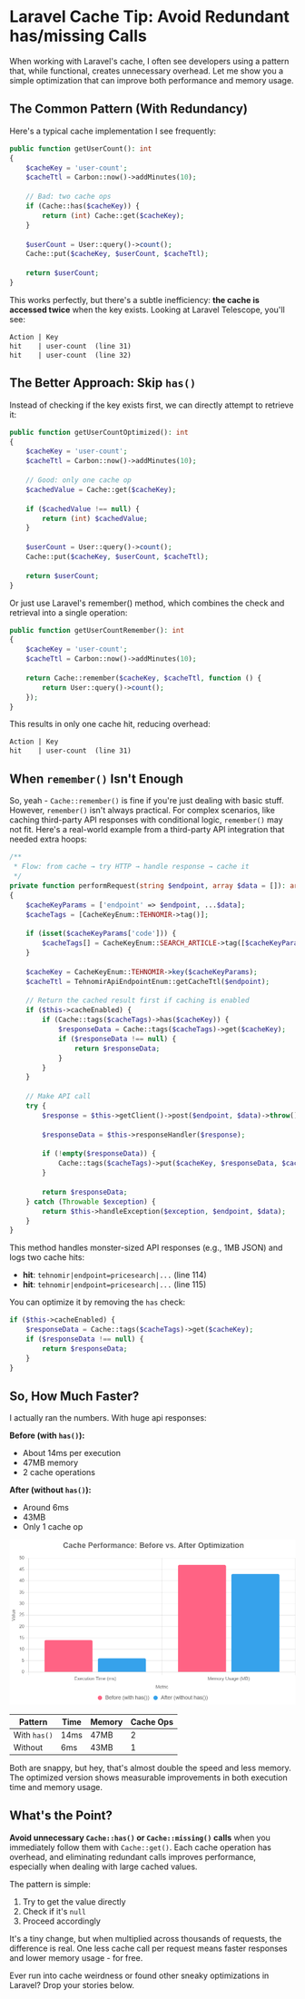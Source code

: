 # Laravel Cache Tip: Avoid Redundant has/missing Calls

When working with Laravel's cache, I often see developers using a pattern that, while functional, creates unnecessary overhead. Let me show you a simple optimization that can improve both performance and memory usage.

## The Common Pattern (With Redundancy)

Here's a typical cache implementation I see frequently:

```php
public function getUserCount(): int
{
    $cacheKey = 'user-count';
    $cacheTtl = Carbon::now()->addMinutes(10);

    // Bad: two cache ops
    if (Cache::has($cacheKey)) {
        return (int) Cache::get($cacheKey);
    }

    $userCount = User::query()->count();
    Cache::put($cacheKey, $userCount, $cacheTtl);

    return $userCount;
}
```

This works perfectly, but there's a subtle inefficiency: **the cache is accessed twice** when the key exists.
Looking at Laravel Telescope, you'll see:

```
Action | Key
hit    | user-count  (line 31)
hit    | user-count  (line 32)
```

## The Better Approach: Skip `has()`

Instead of checking if the key exists first, we can directly attempt to retrieve it:

```php
public function getUserCountOptimized(): int
{
    $cacheKey = 'user-count';
    $cacheTtl = Carbon::now()->addMinutes(10);

    // Good: only one cache op
    $cachedValue = Cache::get($cacheKey);
    
    if ($cachedValue !== null) {
        return (int) $cachedValue;
    }

    $userCount = User::query()->count();
    Cache::put($cacheKey, $userCount, $cacheTtl);

    return $userCount;
}
```

Or just use Laravel's remember() method, which combines the check and retrieval into a single operation:

```php
public function getUserCountRemember(): int
{
    $cacheKey = 'user-count';
    $cacheTtl = Carbon::now()->addMinutes(10);

    return Cache::remember($cacheKey, $cacheTtl, function () {
        return User::query()->count();
    });
}
```

This results in only one cache hit, reducing overhead:

```
Action | Key
hit    | user-count  (line 31)
```

## When `remember()` Isn't Enough

So, yeah - `Cache::remember()` is fine if you're just dealing with basic stuff. However, `remember()` isn't always practical. For complex scenarios, like caching third-party API responses with conditional logic, `remember()` may not fit. Here's a real-world example from a third-party API integration that needed extra hoops:

```php
/**
 * Flow: from cache → try HTTP → handle response → cache it
 */
private function performRequest(string $endpoint, array $data = []): array
{
    $cacheKeyParams = ['endpoint' => $endpoint, ...$data];
    $cacheTags = [CacheKeyEnum::TEHNOMIR->tag()];

    if (isset($cacheKeyParams['code'])) {
        $cacheTags[] = CacheKeyEnum::SEARCH_ARTICLE->tag([$cacheKeyParams['code']]);
    }

    $cacheKey = CacheKeyEnum::TEHNOMIR->key($cacheKeyParams);
    $cacheTtl = TehnomirApiEndpointEnum::getCacheTtl($endpoint);

    // Return the cached result first if caching is enabled
    if ($this->cacheEnabled) {
        if (Cache::tags($cacheTags)->has($cacheKey)) {
            $responseData = Cache::tags($cacheTags)->get($cacheKey);
            if ($responseData !== null) {
                return $responseData;
            }
        }
    }

    // Make API call
    try {
        $response = $this->getClient()->post($endpoint, $data)->throw();

        $responseData = $this->responseHandler($response);

        if (!empty($responseData)) {
            Cache::tags($cacheTags)->put($cacheKey, $responseData, $cacheTtl);
        }

        return $responseData;
    } catch (Throwable $exception) {
        return $this->handleException($exception, $endpoint, $data);
    }
}
```

This method handles monster-sized API responses (e.g., 1MB JSON) and logs two cache hits:

- **hit**: `tehnomir|endpoint=pricesearch|...` (line 114)
- **hit**: `tehnomir|endpoint=pricesearch|...` (line 115)

You can optimize it by removing the `has` check:

```php
if ($this->cacheEnabled) {
    $responseData = Cache::tags($cacheTags)->get($cacheKey);
    if ($responseData !== null) {
        return $responseData;
    }
}
```

## So, How Much Faster?

I actually ran the numbers. With huge api responses:

**Before (with `has()`):**
- About 14ms per execution
- 47MB memory
- 2 cache operations

**After (without `has()`):**
- Around 6ms
- 43MB
- Only 1 cache op

![Cache Performance: Before vs. After](assets/chart-cache-performance.png)

| Pattern      | Time | Memory | Cache Ops |
|--------------|------|--------|-----------|
| With `has()` | 14ms | 47MB   | 2         |
| Without      | 6ms  | 43MB   | 1         |

Both are snappy, but hey, that's almost double the speed and less memory. The optimized version shows measurable improvements in both execution time and memory usage.

## What's the Point?

**Avoid unnecessary `Cache::has()` or `Cache::missing()` calls** when you immediately follow them with `Cache::get()`. Each cache operation has overhead, and eliminating redundant calls improves performance, especially when dealing with large cached values.

The pattern is simple:

1. Try to get the value directly
2. Check if it's `null`
3. Proceed accordingly

It's a tiny change, but when multiplied across thousands of requests, the difference is real. One less cache call per request means faster responses and lower memory usage - for free.

Ever run into cache weirdness or found other sneaky optimizations in Laravel? Drop your stories below.